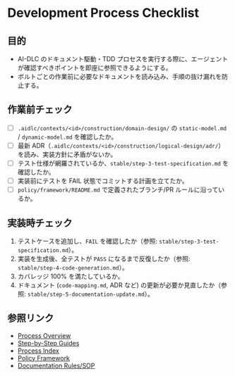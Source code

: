 # Development Process Checklist

## 目的
- AI-DLC のドキュメント駆動・TDD プロセスを実行する際に、エージェントが確認すべきポイントを即座に参照できるようにする。
- ボルトごとの作業前に必要なドキュメントを読み込み、手順の抜け漏れを防止する。

## 作業前チェック
- [ ] `.aidlc/contexts/<id>/construction/domain-design/` の `static-model.md` / `dynamic-model.md` を確認したか。
- [ ] 最新 ADR（`.aidlc/contexts/<id>/construction/logical-design/adr/`）を読み、実装方針に矛盾がないか。
- [ ] テスト仕様が網羅されているか、`stable/step-3-test-specification.md` を確認したか。
- [ ] 実装前にテストを FAIL 状態でコミットする計画を立てたか。
- [ ] `policy/framework/README.md` で定義されたブランチ/PR ルールに沿っているか。

## 実装時チェック
1. テストケースを追加し、`FAIL` を確認したか（参照: `stable/step-3-test-specification.md`）。
2. 実装を生成後、全テストが `PASS` になるまで反復したか（参照: `stable/step-4-code-generation.md`）。
3. カバレッジ 100% を満たしているか。
4. ドキュメント (`code-mapping.md`, ADR など) の更新が必要か見直したか（参照: `stable/step-5-documentation-update.md`）。

## 参照リンク
- [Process Overview](stable/overview.md)
- [Step-by-Step Guides](stable/step-1-domain-design.md)
- [Process Index](INDEX.md)
- [Policy Framework](../../policy/framework/README.md)
- [Documentation Rules/SOP](../../00-foundation/documentation/README.md)
